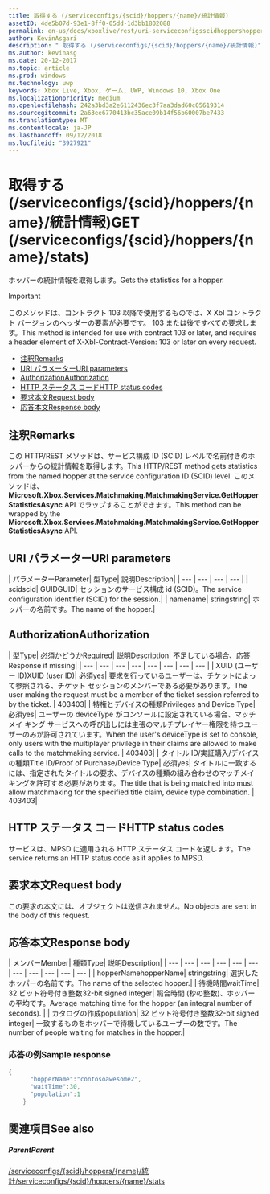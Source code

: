 ```yaml
---
title: 取得する (/serviceconfigs/{scid}/hoppers/{name}/統計情報)
assetID: 4de5b07d-93e1-8ff0-05dd-1d3bb1802088
permalink: en-us/docs/xboxlive/rest/uri-serviceconfigsscidhoppershoppernamestatsget.html
author: KevinAsgari
description: " 取得する (/serviceconfigs/{scid}/hoppers/{name}/統計情報)"
ms.author: kevinasg
ms.date: 20-12-2017
ms.topic: article
ms.prod: windows
ms.technology: uwp
keywords: Xbox Live, Xbox, ゲーム, UWP, Windows 10, Xbox One
ms.localizationpriority: medium
ms.openlocfilehash: 242a3bd3a2e6112436ec3f7aa3dad60c05619314
ms.sourcegitcommit: 2a63ee6770413bc35ace09b14f56b60007be7433
ms.translationtype: MT
ms.contentlocale: ja-JP
ms.lasthandoff: 09/12/2018
ms.locfileid: "3927921"
---
```

# <a name="get-serviceconfigsscidhoppersnamestats"></a><span data-ttu-id="c35a1-104">取得する (/serviceconfigs/{scid}/hoppers/{name}/統計情報)</span><span class="sxs-lookup"><span data-stu-id="c35a1-104">GET (/serviceconfigs/{scid}/hoppers/{name}/stats)</span></span>

<span data-ttu-id="c35a1-105">ホッパーの統計情報を取得します。</span><span class="sxs-lookup"><span data-stu-id="c35a1-105">Gets the statistics for a hopper.</span></span>

> [!IMPORTANT]
> <span data-ttu-id="c35a1-106">このメソッドは、コントラクト 103 以降で使用するものでは、X Xbl コントラクト バージョンのヘッダーの要素が必要です。 103 または後ですべての要求します。</span><span class="sxs-lookup"><span data-stu-id="c35a1-106">This method is intended for use with contract 103 or later, and requires a header element of X-Xbl-Contract-Version: 103 or later on every request.</span></span>

  * [<span data-ttu-id="c35a1-107">注釈</span><span class="sxs-lookup"><span data-stu-id="c35a1-107">Remarks</span></span>](#ID4ET)
  * [<span data-ttu-id="c35a1-108">URI パラメーター</span><span class="sxs-lookup"><span data-stu-id="c35a1-108">URI parameters</span></span>](#ID4E5)
  * [<span data-ttu-id="c35a1-109">Authorization</span><span class="sxs-lookup"><span data-stu-id="c35a1-109">Authorization</span></span>](#ID4EJB)
  * [<span data-ttu-id="c35a1-110">HTTP ステータス コード</span><span class="sxs-lookup"><span data-stu-id="c35a1-110">HTTP status codes</span></span>](#ID4E3C)
  * [<span data-ttu-id="c35a1-111">要求本文</span><span class="sxs-lookup"><span data-stu-id="c35a1-111">Request body</span></span>](#ID4EFD)
  * [<span data-ttu-id="c35a1-112">応答本文</span><span class="sxs-lookup"><span data-stu-id="c35a1-112">Response body</span></span>](#ID4EQD)

<a id="ID4ET"></a>


## <a name="remarks"></a><span data-ttu-id="c35a1-113">注釈</span><span class="sxs-lookup"><span data-stu-id="c35a1-113">Remarks</span></span>
<span data-ttu-id="c35a1-114">この HTTP/REST メソッドは、サービス構成 ID (SCID) レベルで名前付きのホッパーからの統計情報を取得します。</span><span class="sxs-lookup"><span data-stu-id="c35a1-114">This HTTP/REST method gets statistics from the named hopper at the service configuration ID (SCID) level.</span></span> <span data-ttu-id="c35a1-115">このメソッドは、 **Microsoft.Xbox.Services.Matchmaking.MatchmakingService.GetHopperStatisticsAsync** API でラップすることができます。</span><span class="sxs-lookup"><span data-stu-id="c35a1-115">This method can be wrapped by the **Microsoft.Xbox.Services.Matchmaking.MatchmakingService.GetHopperStatisticsAsync** API.</span></span>  
<a id="ID4E5"></a>


## <a name="uri-parameters"></a><span data-ttu-id="c35a1-116">URI パラメーター</span><span class="sxs-lookup"><span data-stu-id="c35a1-116">URI parameters</span></span>

| <span data-ttu-id="c35a1-117">パラメーター</span><span class="sxs-lookup"><span data-stu-id="c35a1-117">Parameter</span></span>| <span data-ttu-id="c35a1-118">型</span><span class="sxs-lookup"><span data-stu-id="c35a1-118">Type</span></span>| <span data-ttu-id="c35a1-119">説明</span><span class="sxs-lookup"><span data-stu-id="c35a1-119">Description</span></span>|
| --- | --- | --- | --- |
| <span data-ttu-id="c35a1-120">scid</span><span class="sxs-lookup"><span data-stu-id="c35a1-120">scid</span></span>| <span data-ttu-id="c35a1-121">GUID</span><span class="sxs-lookup"><span data-stu-id="c35a1-121">GUID</span></span>| <span data-ttu-id="c35a1-122">セッションのサービス構成 id (SCID)。</span><span class="sxs-lookup"><span data-stu-id="c35a1-122">The service configuration identifier (SCID) for the session.</span></span>|
| <span data-ttu-id="c35a1-123">name</span><span class="sxs-lookup"><span data-stu-id="c35a1-123">name</span></span>| <span data-ttu-id="c35a1-124">string</span><span class="sxs-lookup"><span data-stu-id="c35a1-124">string</span></span>| <span data-ttu-id="c35a1-125">ホッパーの名前です。</span><span class="sxs-lookup"><span data-stu-id="c35a1-125">The name of the hopper.</span></span>|

<a id="ID4EJB"></a>


## <a name="authorization"></a><span data-ttu-id="c35a1-126">Authorization</span><span class="sxs-lookup"><span data-stu-id="c35a1-126">Authorization</span></span>

| <span data-ttu-id="c35a1-127">型</span><span class="sxs-lookup"><span data-stu-id="c35a1-127">Type</span></span>| <span data-ttu-id="c35a1-128">必須かどうか</span><span class="sxs-lookup"><span data-stu-id="c35a1-128">Required</span></span>| <span data-ttu-id="c35a1-129">説明</span><span class="sxs-lookup"><span data-stu-id="c35a1-129">Description</span></span>| <span data-ttu-id="c35a1-130">不足している場合、応答</span><span class="sxs-lookup"><span data-stu-id="c35a1-130">Response if missing</span></span>|
| --- | --- | --- | --- | --- | --- | --- | --- |
| <span data-ttu-id="c35a1-131">XUID (ユーザー ID)</span><span class="sxs-lookup"><span data-stu-id="c35a1-131">XUID (user ID)</span></span>| <span data-ttu-id="c35a1-132">必須</span><span class="sxs-lookup"><span data-stu-id="c35a1-132">yes</span></span>| <span data-ttu-id="c35a1-133">要求を行っているユーザーは、チケットによって参照される、チケット セッションのメンバーである必要があります。</span><span class="sxs-lookup"><span data-stu-id="c35a1-133">The user making the request must be a member of the ticket session referred to by the ticket.</span></span> | <span data-ttu-id="c35a1-134">403</span><span class="sxs-lookup"><span data-stu-id="c35a1-134">403</span></span>|
| <span data-ttu-id="c35a1-135">特権とデバイスの種類</span><span class="sxs-lookup"><span data-stu-id="c35a1-135">Privileges and Device Type</span></span>| <span data-ttu-id="c35a1-136">必須</span><span class="sxs-lookup"><span data-stu-id="c35a1-136">yes</span></span>| <span data-ttu-id="c35a1-137">ユーザーの deviceType がコンソールに設定されている場合、マッチメイ キング サービスへの呼び出しには主張のマルチプレイヤー権限を持つユーザーのみが許可されています。</span><span class="sxs-lookup"><span data-stu-id="c35a1-137">When the user's deviceType is set to console, only users with the multiplayer privilege in their claims are allowed to make calls to the matchmaking service.</span></span> | <span data-ttu-id="c35a1-138">403</span><span class="sxs-lookup"><span data-stu-id="c35a1-138">403</span></span>|
| <span data-ttu-id="c35a1-139">タイトル ID/実証購入/デバイスの種類</span><span class="sxs-lookup"><span data-stu-id="c35a1-139">Title ID/Proof of Purchase/Device Type</span></span>| <span data-ttu-id="c35a1-140">必須</span><span class="sxs-lookup"><span data-stu-id="c35a1-140">yes</span></span>| <span data-ttu-id="c35a1-141">タイトルに一致するには、指定されたタイトルの要求、デバイスの種類の組み合わせのマッチメイ キングを許可する必要があります。</span><span class="sxs-lookup"><span data-stu-id="c35a1-141">The title that is being matched into must allow matchmaking for the specified title claim, device type combination.</span></span> | <span data-ttu-id="c35a1-142">403</span><span class="sxs-lookup"><span data-stu-id="c35a1-142">403</span></span>|

<a id="ID4E3C"></a>


## <a name="http-status-codes"></a><span data-ttu-id="c35a1-143">HTTP ステータス コード</span><span class="sxs-lookup"><span data-stu-id="c35a1-143">HTTP status codes</span></span>
<span data-ttu-id="c35a1-144">サービスは、MPSD に適用される HTTP ステータス コードを返します。</span><span class="sxs-lookup"><span data-stu-id="c35a1-144">The service returns an HTTP status code as it applies to MPSD.</span></span>  
<a id="ID4EFD"></a>


## <a name="request-body"></a><span data-ttu-id="c35a1-145">要求本文</span><span class="sxs-lookup"><span data-stu-id="c35a1-145">Request body</span></span>

<span data-ttu-id="c35a1-146">この要求の本文には、オブジェクトは送信されません。</span><span class="sxs-lookup"><span data-stu-id="c35a1-146">No objects are sent in the body of this request.</span></span>

<a id="ID4EQD"></a>


## <a name="response-body"></a><span data-ttu-id="c35a1-147">応答本文</span><span class="sxs-lookup"><span data-stu-id="c35a1-147">Response body</span></span>

| <span data-ttu-id="c35a1-148">メンバー</span><span class="sxs-lookup"><span data-stu-id="c35a1-148">Member</span></span>| <span data-ttu-id="c35a1-149">種類</span><span class="sxs-lookup"><span data-stu-id="c35a1-149">Type</span></span>| <span data-ttu-id="c35a1-150">説明</span><span class="sxs-lookup"><span data-stu-id="c35a1-150">Description</span></span>|
| --- | --- | --- | --- | --- | --- | --- | --- | --- | --- | --- |
| <span data-ttu-id="c35a1-151">hopperName</span><span class="sxs-lookup"><span data-stu-id="c35a1-151">hopperName</span></span>| <span data-ttu-id="c35a1-152">string</span><span class="sxs-lookup"><span data-stu-id="c35a1-152">string</span></span>| <span data-ttu-id="c35a1-153">選択したホッパーの名前です。</span><span class="sxs-lookup"><span data-stu-id="c35a1-153">The name of the selected hopper.</span></span>|
| <span data-ttu-id="c35a1-154">待機時間</span><span class="sxs-lookup"><span data-stu-id="c35a1-154">waitTime</span></span>| <span data-ttu-id="c35a1-155">32 ビット符号付き整数</span><span class="sxs-lookup"><span data-stu-id="c35a1-155">32-bit signed integer</span></span>| <span data-ttu-id="c35a1-156">照合時間 (秒の整数)、ホッパーの平均です。</span><span class="sxs-lookup"><span data-stu-id="c35a1-156">Average matching time for the hopper (an integral number of seconds).</span></span> |
| <span data-ttu-id="c35a1-157">カタログの作成</span><span class="sxs-lookup"><span data-stu-id="c35a1-157">population</span></span>| <span data-ttu-id="c35a1-158">32 ビット符号付き整数</span><span class="sxs-lookup"><span data-stu-id="c35a1-158">32-bit signed integer</span></span>| <span data-ttu-id="c35a1-159">一致するものをホッパーで待機しているユーザーの数です。</span><span class="sxs-lookup"><span data-stu-id="c35a1-159">The number of people waiting for matches in the hopper.</span></span>|

<a id="ID4E1D"></a>


### <a name="sample-response"></a><span data-ttu-id="c35a1-160">応答の例</span><span class="sxs-lookup"><span data-stu-id="c35a1-160">Sample response</span></span>


```cpp
{
      "hopperName":"contosoawesome2",
      "waitTime":30,
      "population":1
    }


```


<a id="ID4EJE"></a>


## <a name="see-also"></a><span data-ttu-id="c35a1-161">関連項目</span><span class="sxs-lookup"><span data-stu-id="c35a1-161">See also</span></span>

<a id="ID4ELE"></a>


##### <a name="parent"></a><span data-ttu-id="c35a1-162">Parent</span><span class="sxs-lookup"><span data-stu-id="c35a1-162">Parent</span></span>  

[<span data-ttu-id="c35a1-163">/serviceconfigs/{scid}/hoppers/{name}/統計</span><span class="sxs-lookup"><span data-stu-id="c35a1-163">/serviceconfigs/{scid}/hoppers/{name}/stats</span></span>](uri-serviceconfigsscidhoppershoppernamestats.md)
